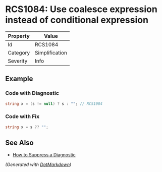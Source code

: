 # RCS1084: Use coalesce expression instead of conditional expression

| Property | Value          |
| -------- | -------------- |
| Id       | RCS1084        |
| Category | Simplification |
| Severity | Info           |

## Example

### Code with Diagnostic

```csharp
string x = (s != null) ? s : ""; // RCS1084
```

### Code with Fix

```csharp
string x = s ?? "";
```

## See Also

* [How to Suppress a Diagnostic](../HowToConfigureAnalyzers.md#how-to-suppress-a-diagnostic)


*\(Generated with [DotMarkdown](http://github.com/JosefPihrt/DotMarkdown)\)*